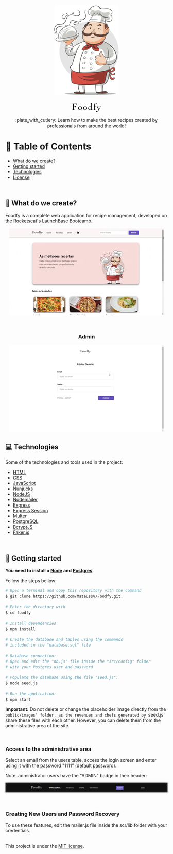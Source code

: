 <h1 align='center'>
  <img src="./github/chef.png" width="200">
</h1>

<p align='center'><img src="./github/logo.png"></p>
  
<p align='center'>:plate_with_cutlery: Learn how to make the best recipes created by professionals from around the world!<p>

# :pushpin: Table of Contents

- [What do we create?](#construction_worker-what-do-we-create)
- [Getting started](#runner-getting-started)
- [Technologies](#computer-technologies)
- [License](#closed_book-license)

<br>
  
## :construction_worker: What do we create?

Foodfy is a complete web application for recipe management, developed on the [Rocketseat's](https://rocketseat.com.br) LaunchBase Bootcamp.

<p align="center">
  <img src="./github/home.gif" alt="home">
</p>
<br>

<h3 align="center">Admin</h3>
<p align="center">
  <img src="./github/admin.gif" alt="página admin">
</p>

## :computer: Technologies

Some of the technologies and tools used in the project:

- [HTML](https://devdocs.io/html/)
- [CSS](https://devdocs.io/css/)
- [JavaScript](https://devdocs.io/javascript/)
- [Nunjucks](https://mozilla.github.io/nunjucks/)
- [NodeJS](https://nodejs.org/en/)
- [Nodemailer](https://nodemailer.com/about/)
- [Express](https://expressjs.com/)
- [Express Session](https://github.com/expressjs/session)
- [Multer](https://github.com/expressjs/multer)
- [PostgreSQL](https://www.postgresql.org/)
- [BcryptJS](https://github.com/dcodeIO/bcrypt.js)
- [Faker.js](https://github.com/Marak/Faker.js)

<br>

## :runner: Getting started

**You need to install o [Node](https://nodejs.org/en/) and [Postgres](https://www.postgresql.org/).**

Follow the steps bellow:

```bash
# Open a terminal and copy this repository with the command
$ git clone https://github.com/Mateussv/Foodfy.git.

# Enter the directory with
$ cd foodfy

# Install dependencies
$ npm install

# Create the database and tables using the commands
# included in the "database.sql" file

# Database connection:
# Open and edit the "db.js" file inside the "src/config" folder
# with your Postgres user and password.

# Populate the database using the file "seed.js":
$ node seed.js

# Run the application:
$ npm start
```

**Important:** Do not delete or change the placeholder image directly from the `public/images' folder, as the revenues and chefs generated by `seed.js` share these files with each other. However, you can delete them from the administrative area of the site.

<br>

### Access to the administrative area

Select an email from the users table, access the login screen and enter using it with the password "1111" (default password).

Note: administrator users have the "ADMIN" badge in their header:
<p align="center">
  <img src="./github/admin-header.png" alt="admin page">
</p>

<br>

### Creating New Users and Password Recovery
To use these features, edit the mailer.js file inside the scr/lib folder with your credentials.
<br><br>

This project is under the [MIT license](https://github.com/Mateussv/Foodfy/blob/master/LICENSE).
